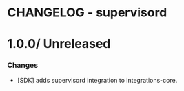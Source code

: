 # CHANGELOG - supervisord

1.0.0/ Unreleased
==================

### Changes

* [SDK] adds supervisord integration to integrations-core.

